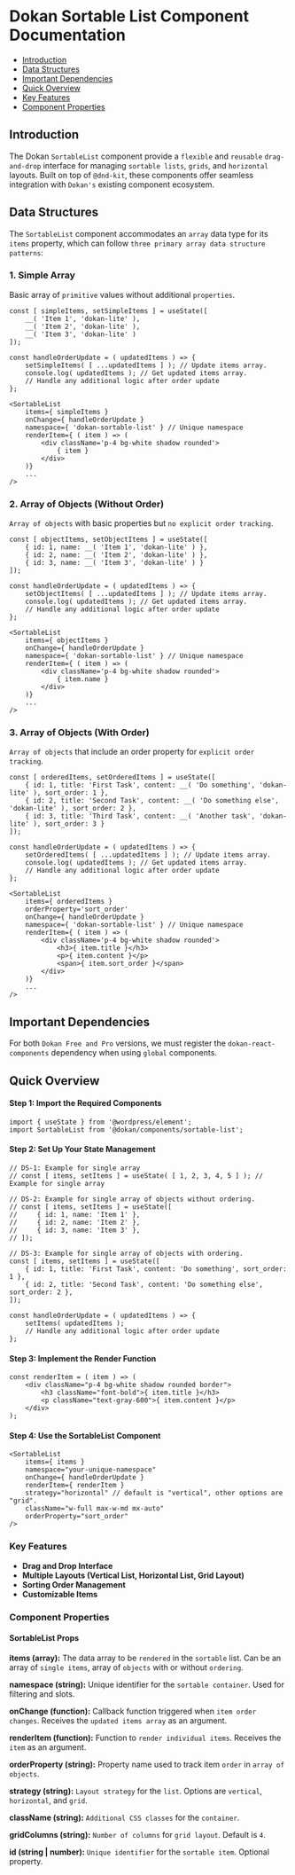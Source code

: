 # Dokan Sortable List Component Documentation

- [Introduction](#introduction)
- [Data Structures](#data-structures)
- [Important Dependencies](#important-dependencies)
- [Quick Overview](#quick-overview)
- [Key Features](#key-features)
- [Component Properties](#component-properties)

## Introduction
The Dokan `SortableList` component provide a `flexible` and `reusable` `drag-and-drop` interface for managing `sortable lists`, `grids`, and `horizontal` layouts. Built on top of `@dnd-kit`, these components offer seamless integration with `Dokan's` existing component ecosystem.

## Data Structures
The `SortableList` component accommodates an `array` data type for its `items` property, which can follow `three primary array data structure patterns`:

### 1. Simple Array
Basic array of `primitive` values without additional `properties`.

```tsx
const [ simpleItems, setSimpleItems ] = useState([
    __( 'Item 1', 'dokan-lite' ),
    __( 'Item 2', 'dokan-lite' ),
    __( 'Item 3', 'dokan-lite' )
]);

const handleOrderUpdate = ( updatedItems ) => {
    setSimpleItems( [ ...updatedItems ] ); // Update items array.
    console.log( updatedItems ); // Get updated items array.
    // Handle any additional logic after order update
};

<SortableList
    items={ simpleItems }
    onChange={ handleOrderUpdate }
    namespace={ 'dokan-sortable-list' } // Unique namespace
    renderItem={ ( item ) => (
        <div className='p-4 bg-white shadow rounded'>
            { item }
        </div>
    )}
    ...
/>
```

### 2. Array of Objects (Without Order)
`Array of objects` with basic properties but `no explicit order tracking`.

```tsx
const [ objectItems, setObjectItems ] = useState([
    { id: 1, name: __( 'Item 1', 'dokan-lite' ) },
    { id: 2, name: __( 'Item 2', 'dokan-lite' ) },
    { id: 3, name: __( 'Item 3', 'dokan-lite' ) }
]);

const handleOrderUpdate = ( updatedItems ) => {
    setObjectItems( [ ...updatedItems ] ); // Update items array.
    console.log( updatedItems ); // Get updated items array.
    // Handle any additional logic after order update
};

<SortableList
    items={ objectItems }
    onChange={ handleOrderUpdate }
    namespace={ 'dokan-sortable-list' } // Unique namespace
    renderItem={ ( item ) => (
        <div className='p-4 bg-white shadow rounded'>
            { item.name }
        </div>
    )}
    ...
/>
```

### 3. Array of Objects (With Order)
`Array of objects` that include an order property for `explicit order tracking`.

```tsx
const [ orderedItems, setOrderedItems ] = useState([
    { id: 1, title: 'First Task', content: __( 'Do something', 'dokan-lite' ), sort_order: 1 },
    { id: 2, title: 'Second Task', content: __( 'Do something else', 'dokan-lite' ), sort_order: 2 },
    { id: 3, title: 'Third Task', content: __( 'Another task', 'dokan-lite' ), sort_order: 3 }
]);

const handleOrderUpdate = ( updatedItems ) => {
    setOrderedItems( [ ...updatedItems ] ); // Update items array.
    console.log( updatedItems ); // Get updated items array.
    // Handle any additional logic after order update
};

<SortableList
    items={ orderedItems }
    orderProperty='sort_order'
    onChange={ handleOrderUpdate }
    namespace={ 'dokan-sortable-list' } // Unique namespace
    renderItem={ ( item ) => (
        <div className='p-4 bg-white shadow rounded'>
            <h3>{ item.title }</h3>
            <p>{ item.content }</p>
            <span>{ item.sort_order }</span>
        </div>
    )}
    ...
/>
```

## Important Dependencies
For both `Dokan Free and Pro` versions, we must register the `dokan-react-components` dependency when using `global` components.

## Quick Overview

#### Step 1: Import the Required Components

```tsx
import { useState } from '@wordpress/element';
import SortableList from '@dokan/components/sortable-list';
```

#### Step 2: Set Up Your State Management

```tsx
// DS-1: Example for single array
// const [ items, setItems ] = useState( [ 1, 2, 3, 4, 5 ] ); // Example for single array

// DS-2: Example for single array of objects without ordering.
// const [ items, setItems ] = useState([
//     { id: 1, name: 'Item 1' },
//     { id: 2, name: 'Item 2' },
//     { id: 3, name: 'Item 3' },
// ]);

// DS-3: Example for single array of objects with ordering.
const [ items, setItems ] = useState([
    { id: 1, title: 'First Task', content: 'Do something', sort_order: 1 },
    { id: 2, title: 'Second Task', content: 'Do something else', sort_order: 2 },
]);

const handleOrderUpdate = ( updatedItems ) => {
    setItems( updatedItems );
    // Handle any additional logic after order update
};
```

#### Step 3: Implement the Render Function

```tsx
const renderItem = ( item ) => (
    <div className="p-4 bg-white shadow rounded border">
        <h3 className="font-bold">{ item.title }</h3>
        <p className="text-gray-600">{ item.content }</p>
    </div>
);
```

#### Step 4: Use the SortableList Component

```tsx
<SortableList
    items={ items }
    namespace="your-unique-namespace"
    onChange={ handleOrderUpdate }
    renderItem={ renderItem }
    strategy="horizontal" // default is "vertical", other options are "grid".
    className="w-full max-w-md mx-auto"
    orderProperty="sort_order"
/>
```

### Key Features

- **Drag and Drop Interface**
- **Multiple Layouts (Vertical List, Horizontal List, Grid Layout)**
- **Sorting Order Management**
- **Customizable Items**

### Component Properties

#### SortableList Props

**items (array):** The data array to be `rendered` in the `sortable` list. Can be an array of `single items`, array of `objects` with or without `ordering`.

**namespace (string):** Unique identifier for the `sortable container`. Used for filtering and slots.

**onChange (function):** Callback function triggered when `item order changes`. Receives the `updated items array` as an argument.

**renderItem (function):** Function to `render individual items`. Receives the `item` as an argument.

**orderProperty (string):** Property name used to track item `order` in `array of objects`.

**strategy (string):** `Layout strategy` for the `list`. Options are `vertical`, `horizontal`, and `grid`.

**className (string):** `Additional CSS classes` for the `container`.

**gridColumns (string):** `Number of columns` for `grid layout`. Default is `4`.

**id (string | number):** `Unique identifier` for the `sortable item`. Optional property.
